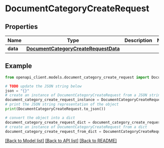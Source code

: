 # DocumentCategoryCreateRequest


## Properties

Name | Type | Description | Notes
------------ | ------------- | ------------- | -------------
**data** | [**DocumentCategoryCreateRequestData**](DocumentCategoryCreateRequestData.md) |  | 

## Example

```python
from openapi_client.models.document_category_create_request import DocumentCategoryCreateRequest

# TODO update the JSON string below
json = "{}"
# create an instance of DocumentCategoryCreateRequest from a JSON string
document_category_create_request_instance = DocumentCategoryCreateRequest.from_json(json)
# print the JSON string representation of the object
print(DocumentCategoryCreateRequest.to_json())

# convert the object into a dict
document_category_create_request_dict = document_category_create_request_instance.to_dict()
# create an instance of DocumentCategoryCreateRequest from a dict
document_category_create_request_from_dict = DocumentCategoryCreateRequest.from_dict(document_category_create_request_dict)
```
[[Back to Model list]](../README.md#documentation-for-models) [[Back to API list]](../README.md#documentation-for-api-endpoints) [[Back to README]](../README.md)


